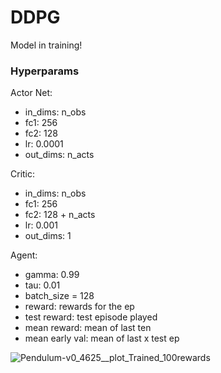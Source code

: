 # DDPG

Model in training!

### Hyperparams

Actor Net:
- in_dims: n_obs
- fc1: 256
- fc2: 128
- lr: 0.0001
- out_dims: n_acts

Critic:
- in_dims: n_obs
- fc1: 256
- fc2: 128 + n_acts
- lr: 0.001
- out_dims: 1

Agent:
- gamma: 0.99
- tau: 0.01
- batch_size = 128
- reward: rewards for the ep
- test reward: test episode played
- mean reward: mean of last ten 
- mean early val: mean of last x test ep

![Pendulum-v0_4625__plot_Trained_100rewards](https://user-images.githubusercontent.com/63811972/153404523-33a91f85-7572-4a58-9c01-d241b717abe6.png)
